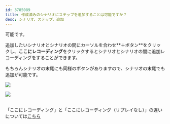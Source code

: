 ```yaml
---
id: 3785089
title: 作成済みのシナリオにステップを追加することは可能ですか？
desc: シナリオ、ステップ、追加
---
```


可能です。<br>

追加したいシナリオとシナリオの間にカーソルを合わせ**＋ボタン**をクリックし、**ここにレコーディング**をクリックするとシナリオとシナリオの間に追加レコーディングをすることができます。

もちろんシナリオの末尾にも同様のボタンがありますので、シナリオの末尾でも追加が可能です。<br>

![](https://downloads.intercomcdn.com/i/o/191534543/ad7cda739444440f97c282c6/%E3%82%B9%E3%82%AF%E3%83%AA%E3%83%BC%E3%83%B3%E3%82%B7%E3%83%A7%E3%83%83%E3%83%88+2020-03-11+18.46.12.png)

![](https://downloads.intercomcdn.com/i/o/191534780/fccbd851ca2c22761ffbcca2/%E3%82%B9%E3%82%AF%E3%83%AA%E3%83%BC%E3%83%B3%E3%82%B7%E3%83%A7%E3%83%83%E3%83%88+2020-03-11+18.46.25.png)

<br>「ここにレコーディング」と「ここにレコーディング（リプレイなし）」の違いについては[こちら](https://intercom.help/autify/ja/articles/3923776-%E3%81%93%E3%81%93%E3%81%AB%E3%83%AC%E3%82%B3%E3%83%BC%E3%83%87%E3%82%A3%E3%83%B3%E3%82%B0-%E3%81%A8-%E3%81%93%E3%81%93%E3%81%AB%E3%83%AC%E3%82%B3%E3%83%BC%E3%83%87%E3%82%A3%E3%83%B3%E3%82%B0-%E3%83%AA%E3%83%97%E3%83%AC%E3%82%A4%E3%81%AA%E3%81%97-%E3%81%AE%E9%81%95%E3%81%84%E3%81%AF%E4%BD%95%E3%81%A7%E3%81%99%E3%81%8B)<br>